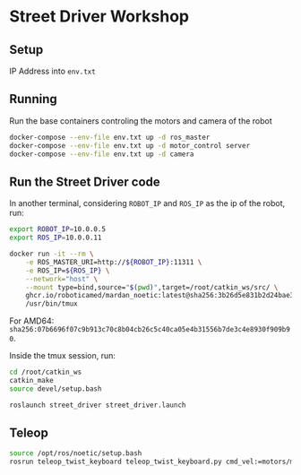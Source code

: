 # Street Driver Workshop

## Setup

IP Address into `env.txt`

## Running

Run the base containers controling the motors and camera of the robot

```bash
docker-compose --env-file env.txt up -d ros_master
docker-compose --env-file env.txt up -d motor_control server
docker-compose --env-file env.txt up -d camera
```

## Run the Street Driver code

In another terminal, considering `ROBOT_IP` and `ROS_IP` as the ip of the robot, run:

```bash
export ROBOT_IP=10.0.0.5
export ROS_IP=10.0.0.11

docker run -it --rm \
    -e ROS_MASTER_URI=http://${ROBOT_IP}:11311 \
    -e ROS_IP=${ROS_IP} \
    --network="host" \
    --mount type=bind,source="$(pwd)",target=/root/catkin_ws/src/ \
    ghcr.io/roboticamed/mardan_noetic:latest@sha256:3b26d5e831b2d24bae3150b490db6913f329947c9e11d93a513d5deb7da6888d \
    /usr/bin/tmux
```

For AMD64: `sha256:07b6696f07c9b913c70c8b04cb26c5c40ca05e4b31556b7de3c4e8930f909b90`.

Inside the tmux session, run:

```bash
cd /root/catkin_ws
catkin_make
source devel/setup.bash

roslaunch street_driver street_driver.launch
```

## Teleop

```bash
source /opt/ros/noetic/setup.bash
rosrun teleop_twist_keyboard teleop_twist_keyboard.py cmd_vel:=motors/motor_twist
```